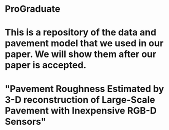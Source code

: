 # ProGraduate
# This is a repository of the data and pavement model that we used in our paper. We will show them after our paper is accepted.
# "Pavement Roughness Estimated by 3-D reconstruction of Large-Scale Pavement with Inexpensive RGB-D Sensors"
